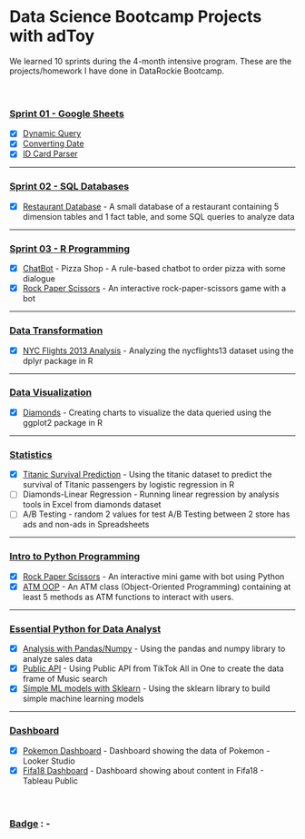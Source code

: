 # Data Science Bootcamp Projects with adToy
We learned 10 sprints during the 4-month intensive program. These are the projects/homework I have done in DataRockie Bootcamp.
&nbsp;<br>
&nbsp;<br>
&nbsp;<br>
### <ins>Sprint 01 - Google Sheets</ins>
 - [x] [Dynamic Query](https://github.com/srrytn92/bootcamp_projects/blob/main/Spreadsheets/Project%20Dynamic%20Query.pdf)
 - [x] [Converting Date](https://github.com/srrytn92/bootcamp_projects/blob/2194b41ab767362d838e05ad4cbedfa8eedbef0d/Spreadsheets/Project%20Convert%20TH%20to%20EN%20Date.pdf) 
 - [x] [ID Card Parser](https://github.com/srrytn92/bootcamp_projects/blob/2194b41ab767362d838e05ad4cbedfa8eedbef0d/Spreadsheets/Project%20ID%20Card%20Parser.pdf)
-------------------------------------------------------------------------------------------------------------------------------------------------
### <ins>Sprint 02 - SQL Databases</ins>
 - [x] [Restaurant Database](https://github.com/srrytn92/bootcamp_projects/blob/2194b41ab767362d838e05ad4cbedfa8eedbef0d/SQL/sql_homework_Batch06.sql) - A small database of a restaurant containing 5 dimension tables and 1 fact table, and some SQL queries to analyze data
-------------------------------------------------------------------------------------------------------------------------------------------------
### <ins>Sprint 03 - R Programming</ins>
 - [x] [ChatBot](https://github.com/srrytn92/bootcamp_projects/blob/2194b41ab767362d838e05ad4cbedfa8eedbef0d/R%20Programming/Batch06ChatbotPizza.r) - Pizza Shop - A rule-based chatbot to order pizza with some dialogue
 - [x] [Rock Paper Scissors](https://github.com/srrytn92/bootcamp_projects/blob/2194b41ab767362d838e05ad4cbedfa8eedbef0d/R%20Programming/pao_ying_chub_batch06.r) - An interactive rock-paper-scissors game with a bot
-------------------------------------------------------------------------------------------------------------------------------------------------
### <ins>Data Transformation</ins>
 - [x] [NYC Flights 2013 Analysis](https://github.com/srrytn92/bootcamp_projects/blob/2194b41ab767362d838e05ad4cbedfa8eedbef0d/Data%20Transformation/Homework_Batch06_NYC_Flifhts_2013.pdf) - Analyzing the nycflights13 dataset using the dplyr package in R
-------------------------------------------------------------------------------------------------------------------------------------------------
### <ins>Data Visualization</ins>
 - [x] [Diamonds](https://github.com/srrytn92/bootcamp_projects/blob/2194b41ab767362d838e05ad4cbedfa8eedbef0d/Data%20Visualization/Batch_06_Homework_Data_Viz.pdf) - Creating charts to visualize the data queried using the ggplot2 package in R
-------------------------------------------------------------------------------------------------------------------------------------------------
### <ins>Statistics</ins>
 - [x] [Titanic Survival Prediction](https://github.com/srrytn92/bootcamp_projects/blob/2194b41ab767362d838e05ad4cbedfa8eedbef0d/Statistics/Homework_Stats_Batch_06.pdf) - Using the titanic dataset to predict the survival of Titanic passengers by logistic regression in R
 - [ ] Diamonds-Linear Regression - Running linear regression by analysis tools in Excel from diamonds dataset
 - [ ] A/B Testing - random 2 values for test A/B Testing between 2 store has ads and non-ads in Spreadsheets
-------------------------------------------------------------------------------------------------------------------------------------------------
### <ins>Intro to Python Programming</ins>
 - [x] [Rock Paper Scissors](https://github.com/srrytn92/bootcamp_projects/blob/2194b41ab767362d838e05ad4cbedfa8eedbef0d/Intro%20to%20Python%20Programming/Batch_06_Pao_Ying_Chub_HW.ipynb) - An interactive mini game with bot using Python
 - [x] [ATM OOP](https://github.com/srrytn92/bootcamp_projects/blob/2194b41ab767362d838e05ad4cbedfa8eedbef0d/Intro%20to%20Python%20Programming/ATM_HW_Batch06.ipynb) - An ATM class (Object-Oriented Programming) containing at least 5 methods as ATM functions to interact with users.
-------------------------------------------------------------------------------------------------------------------------------------------------
### <ins>Essential Python for Data Analyst</ins>
 - [x] [Analysis with Pandas/Numpy](https://datalore.jetbrains.com/notebook/2KEq0fG5bU3H3INWO8oCzI/hMrvpC6RmSBSC55AbnaSCD/) - Using the pandas and numpy library to analyze sales data
 - [x] [Public API](https://github.com/srrytn92/bootcamp_projects/blob/2194b41ab767362d838e05ad4cbedfa8eedbef0d/Essential%20Python%20for%20Data%20Analyst/API_HW_Batch06.pdf) - Using Public API from TikTok All in One to create the data frame of Music search
 - [x] [Simple ML models with Sklearn](https://github.com/srrytn92/bootcamp_projects/blob/2194b41ab767362d838e05ad4cbedfa8eedbef0d/Essential%20Python%20for%20Data%20Analyst/HW_ML_Batch06.pdf) - Using the sklearn library to build simple machine learning models 
-------------------------------------------------------------------------------------------------------------------------------------------------
### <ins>Dashboard</ins>
 - [x] [Pokemon Dashboard](https://lookerstudio.google.com/reporting/54d5c48a-f0e3-46e6-9a4a-daa40393356e) - Dashboard showing the data of Pokemon - Looker Studio
 - [x] [Fifa18 Dashboard](https://public.tableau.com/views/Ex_Dashboard_16765396415460/Dashboard1?:language=en-US&:display_count=n&:origin=viz_share_link) - Dashboard showing about content in Fifa18 - Tableau Public
&nbsp;<br>
&nbsp;<br>
&nbsp;<br> 
 ### <ins>Badge</ins> : -

